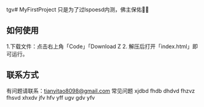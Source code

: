 tgv# MyFirstProject
只是为了过lspoesd内测，佛主保佑🙏🙏
## 如何使用 
1.下载文件：点击右上角「Code」「Download Z
2. 解压后打开「index.html」即可运行。
## 联系方式
有问题请联系：tianyitao8098@gmail.com 常见问题
xjdbd fhdb dhdvd fhzvz fhsvd xhxdv
jfv hfv yff ugv gdv yfv
